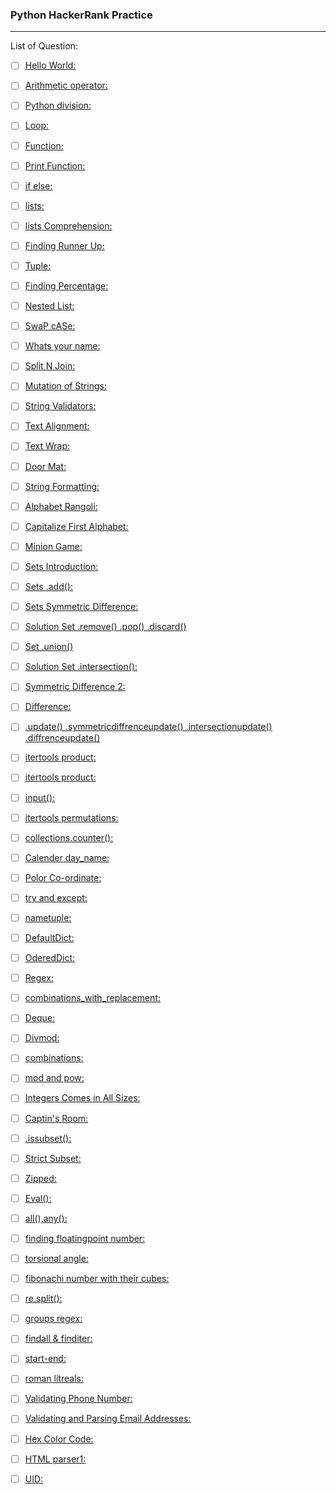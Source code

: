 ### Python HackerRank Practice
------
  
List of Question:

+ [ ] [Hello World: ](https://www.hackerrank.com/challenges/py-hello-world/problem)

+ [ ] [Arithmetic operator: ](https://www.hackerrank.com/challenges/python-arithmetic-operators/problem)

+ [ ] [Python division: ](https://www.hackerrank.com/challenges/python-division/problem)

+ [ ] [Loop: ](https://www.hackerrank.com/challenges/python-loops/problem)

+ [ ] [Function:](https://www.hackerrank.com/challenges/write-a-function/problem)

+ [ ] [Print Function:](https://www.hackerrank.com/challenges/python-print/problem)

+ [ ] [if else:](https://www.hackerrank.com/challenges/py-if-else/problem)

+ [ ] [lists:](https://www.hackerrank.com/challenges/py-if-else/problem)

+ [ ] [lists Comprehension:](https://www.hackerrank.com/challenges/list-comprehensions/problem)

+ [ ] [Finding Runner Up:](https://www.hackerrank.com/challenges/find-second-maximum-number-in-a-list/problem)

+ [ ] [Tuple:](https://www.hackerrank.com/challenges/python-tuples/problem)

+ [ ] [Finding Percentage:](https://www.hackerrank.com/challenges/finding-the-percentage/problem)

+ [ ] [Nested List:](https://www.hackerrank.com/challenges/nested-list/problem)

+ [ ] [SwaP cASe:](https://www.hackerrank.com/challenges/swap-case/problem)

+ [ ] [Whats your name:](https://www.hackerrank.com/challenges/whats-your-name/problem)

+ [ ] [Split N Join:](https://www.hackerrank.com/challenges/python-string-split-and-join/problem)

+ [ ] [Mutation of Strings:](https://www.hackerrank.com/challenges/python-mutations/problem)

+ [ ] [String Validators:](https://www.hackerrank.com/challenges/string-validators/problem)

+ [ ] [Text Alignment:](https://www.hackerrank.com/challenges/text-alignment/problem)

+ [ ] [Text Wrap:](https://www.hackerrank.com/challenges/text-wrap/problem?)

+ [ ] [Door Mat:](https://www.hackerrank.com/challenges/designer-door-mat/problem)

+ [ ] [String Formatting:](https://www.hackerrank.com/challenges/python-string-formatting/problem)

+ [ ] [Alphabet Rangoli:](https://www.hackerrank.com/challenges/alphabet-rangoli/problem)

+ [ ] [Capitalize First Alphabet:](https://www.hackerrank.com/challenges/capitalize/problem)

+ [ ] [Minion Game:](https://www.hackerrank.com/challenges/the-minion-game/problem)

+ [ ] [Sets Introduction:](https://www.hackerrank.com/challenges/py-introduction-to-sets/problem)

+ [ ] [Sets .add():](https://www.hackerrank.com/challenges/py-set-add/problem)

+ [ ] [Sets Symmetric Difference:](https://www.hackerrank.com/challenges/symmetric-difference/problem)
+ [ ] [Solution Set .remove() .pop() .discard()](https://www.hackerrank.com/challenges/py-set-discard-remove-pop/problem)

+ [ ] [Set .union()](https://www.hackerrank.com/challenges/py-set-union/problem)

+ [ ] [Solution Set .intersection():](https://www.hackerrank.com/challenges/py-set-intersection-operation/problem)

+ [ ] [Symmetric Difference 2:](https://www.hackerrank.com/challenges/py-set-symmetric-difference-operation/problem)

+ [ ] [Difference:](https://www.hackerrank.com/challenges/py-set-difference-operation/problem)

+ [ ] [.update() .symmetricdiffrenceupdate() .intersectionupdate() .diffrenceupdate()](https://www.hackerrank.com/challenges/py-set-mutations/problem)

+ [ ] [itertools product:](https://www.hackerrank.com/challenges/input/problem)

+ [ ] [itertools product:](https://www.hackerrank.com/challenges/itertools-product/problem)

+ [ ] [input():](https://www.hackerrank.com/challenges/input/problem)

+ [ ] [itertools permutations:](https://www.hackerrank.com/challenges/itertools-permutations/problem)

+ [ ] [collections.counter():](https://www.hackerrank.com/challenges/collections-counter/problem)

+ [ ] [Calender day_name:](https://www.hackerrank.com/challenges/calendar-module/problem)

+ [ ] [Polor Co-ordinate:](https://www.hackerrank.com/challenges/polar-coordinates/problem)

+ [ ] [try and except:](https://www.hackerrank.com/challenges/exceptions/problem)
+ [ ] [nametuple:](https://www.hackerrank.com/challenges/py-collections-namedtuple/problem)

+ [ ] [DefaultDict:](https://www.hackerrank.com/challenges/defaultdict-tutorial/problem)

+ [ ] [OderedDict:](https://www.hackerrank.com/challenges/py-collections-ordereddict/problem)

+ [ ] [Regex:](https://www.hackerrank.com/challenges/incorrect-regex/problem)

+ [ ] [combinations_with_replacement:](https://www.hackerrank.com/challenges/itertools-combinations-with-replacement/problem)

+ [ ] [Deque:](https://www.hackerrank.com/challenges/py-collections-deque/problem)

+ [ ] [Divmod:](https://www.hackerrank.com/challenges/python-mod-divmod/problem)

+ [ ] [combinations:](https://www.hackerrank.com/challenges/itertools-combinations/problem)

+ [ ] [mod and pow:](https://www.hackerrank.com/challenges/python-power-mod-power/problem)

+ [ ] [Integers Comes in All Sizes:](https://www.hackerrank.com/challenges/python-integers-come-in-all-sizes/problem)

+ [ ] [Captin's Room:](https://www.hackerrank.com/challenges/py-the-captains-room/problem)

+ [ ] [.issubset():](https://www.hackerrank.com/challenges/py-check-subset/problem)

+ [ ] [Strict Subset:](https://www.hackerrank.com/challenges/py-check-strict-superset/problem)

+ [ ] [Zipped:](https://www.hackerrank.com/challenges/zipped/problem)

+ [ ] [Eval():](https://www.hackerrank.com/challenges/python-eval/problem)

+ [ ] [all(),any():](https://www.hackerrank.com/challenges/any-or-all/problem)

+ [ ] [finding floatingpoint number:](https://www.hackerrank.com/challenges/introduction-to-regex/problem)

+ [ ] [torsional angle:](https://www.hackerrank.com/challenges/class-2-find-the-torsional-angle/problem)

+ [ ] [fibonachi number with their cubes:](https://www.hackerrank.com/challenges/map-and-lambda-expression/problem)

+ [ ] [re.split():](https://www.hackerrank.com/challenges/re-split/problem)

+ [ ] [groups regex:](https://www.hackerrank.com/challenges/re-group-groups/problem)

+ [ ] [findall & finditer:](https://www.hackerrank.com/challenges/re-group-groups/problem)

+ [ ] [start-end:](https://www.hackerrank.com/challenges/re-start-re-end/problem)

+ [ ] [roman litreals:](https://www.hackerrank.com/challenges/validate-a-roman-number/problem)

+ [ ] [Validating Phone Number:](https://www.hackerrank.com/challenges/validating-the-phone-number/problem)

+ [ ] [Validating and Parsing Email Addresses:](https://www.hackerrank.com/challenges/validating-named-email-addresses/problem)

+ [ ] [Hex Color Code:](https://www.hackerrank.com/challenges/hex-color-code/problem)

+ [ ] [HTML parser1:](https://www.hackerrank.com/challenges/html-parser-part-1/problem)

+ [ ] [UID:](https://www.hackerrank.com/challenges/validating-uid/problem)